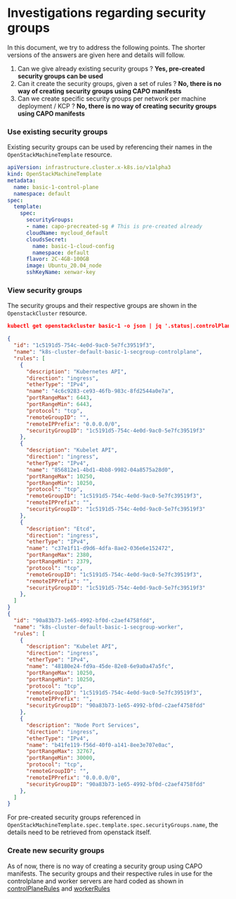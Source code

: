 # Investigations regarding security groups

In this document, we try to address the following points. The shorter versions of the answers are given here and details will follow.

1. Can we give already existing security groups ?
   **Yes, pre-created security groups can be used**
2. Can it create the security groups, given a set of rules ?
   **No, there is no way of creating security groups using CAPO manifests**
3. Can we create specific security groups per network per machine deployment / KCP ?
**No, there is no way of creating security groups using CAPO manifests**

### Use existing security groups

Existing security groups can be used by referencing their names in the ```OpenStackMachineTemplate``` resource.

```yaml
apiVersion: infrastructure.cluster.x-k8s.io/v1alpha3
kind: OpenStackMachineTemplate
metadata:
  name: basic-1-control-plane
  namespace: default
spec:
  template:
    spec:
      securityGroups:
      - name: capo-precreated-sg # This is pre-created already
      cloudName: mycloud_default
      cloudsSecret:
        name: basic-1-cloud-config
        namespace: default
      flavor: 2C-4GB-100GB
      image: Ubuntu_20.04_node
      sshKeyName: xenwar-key
```

### View security groups

The security groups and their respective groups are shown in the ```OpenstackCluster``` resource. 

```json
kubectl get openstackcluster basic-1 -o json | jq '.status|.controlPlaneSecurityGroup,.workerSecurityGroup'

{
  "id": "1c5191d5-754c-4e0d-9ac0-5e7fc39519f3",
  "name": "k8s-cluster-default-basic-1-secgroup-controlplane",
  "rules": [
    {
      "description": "Kubernetes API",
      "direction": "ingress",
      "etherType": "IPv4",
      "name": "4c6c9283-ce93-46fb-983c-8fd2544a0e7a",
      "portRangeMax": 6443,
      "portRangeMin": 6443,
      "protocol": "tcp",
      "remoteGroupID": "",
      "remoteIPPrefix": "0.0.0.0/0",
      "securityGroupID": "1c5191d5-754c-4e0d-9ac0-5e7fc39519f3"
    },
    {
      "description": "Kubelet API",
      "direction": "ingress",
      "etherType": "IPv4",
      "name": "856812e1-4bd1-4bb8-9982-04a8575a28d0",
      "portRangeMax": 10250,
      "portRangeMin": 10250,
      "protocol": "tcp",
      "remoteGroupID": "1c5191d5-754c-4e0d-9ac0-5e7fc39519f3",
      "remoteIPPrefix": "",
      "securityGroupID": "1c5191d5-754c-4e0d-9ac0-5e7fc39519f3"
    },
    {
      "description": "Etcd",
      "direction": "ingress",
      "etherType": "IPv4",
      "name": "c37e1f11-d9d6-4dfa-8ae2-036e6e152472",
      "portRangeMax": 2380,
      "portRangeMin": 2379,
      "protocol": "tcp",
      "remoteGroupID": "1c5191d5-754c-4e0d-9ac0-5e7fc39519f3",
      "remoteIPPrefix": "",
      "securityGroupID": "1c5191d5-754c-4e0d-9ac0-5e7fc39519f3"
    },
  ]
}
{
  "id": "90a83b73-1e65-4992-bf0d-c2aef4758fdd",
  "name": "k8s-cluster-default-basic-1-secgroup-worker",
  "rules": [
    {
      "description": "Kubelet API",
      "direction": "ingress",
      "etherType": "IPv4",
      "name": "48180e24-fd9a-45de-82e8-6e9a0a47a5fc",
      "portRangeMax": 10250,
      "portRangeMin": 10250,
      "protocol": "tcp",
      "remoteGroupID": "1c5191d5-754c-4e0d-9ac0-5e7fc39519f3",
      "remoteIPPrefix": "",
      "securityGroupID": "90a83b73-1e65-4992-bf0d-c2aef4758fdd"
    },
    {
      "description": "Node Port Services",
      "direction": "ingress",
      "etherType": "IPv4",
      "name": "b41fe119-f56d-40f0-a141-8ee3e707e0ac",
      "portRangeMax": 32767,
      "portRangeMin": 30000,
      "protocol": "tcp",
      "remoteGroupID": "",
      "remoteIPPrefix": "0.0.0.0/0",
      "securityGroupID": "90a83b73-1e65-4992-bf0d-c2aef4758fdd"
    },
  ]
}
```

For pre-created security groups referenced in ```OpenStackMachineTemplate.spec.template.spec.securityGroups.name```, the details need to be retrieved from openstack itself.


### Create new security groups

As of now, there is no way of creating a security group using CAPO manifests. The security groups and their respective rules in use for the controlplane and worker servers are hard coded as shown in [controlPlaneRules](https://github.com/kubernetes-sigs/cluster-api-provider-openstack/blob/8d40447beb68e9b199973ba42023a0ecdddc6f5c/pkg/cloud/services/networking/securitygroups.go#L149) and [workerRules](https://github.com/kubernetes-sigs/cluster-api-provider-openstack/blob/8d40447beb68e9b199973ba42023a0ecdddc6f5c/pkg/cloud/services/networking/securitygroups.go#L225)
